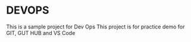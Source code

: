 # DEVOPS

This is a sample project for Dev Ops
This project is for practice demo for
GIT, GUT HUB and VS Code
